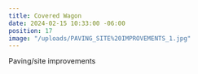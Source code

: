 ```yaml
---
title: Covered Wagon
date: 2024-02-15 10:33:00 -06:00
position: 17
image: "/uploads/PAVING_SITE%20IMPROVEMENTS_1.jpg"
---
```


Paving/site improvements